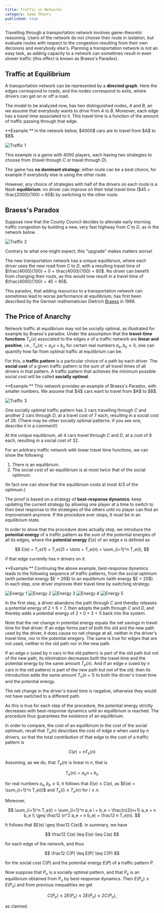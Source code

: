 ```yaml
---
title: Traffic in Networks
category: Game Theory
published: true
---
```


Travelling through a transportation network involves game-theoretic
reasoning.  Users of the network do not choose their route in
isolation, but evaluate routes with respect to the congestion
resulting from their own decisions and everybody else's.  Planning a
transportation network is not an easy task, as adding capacity to a
network can sometimes result in even slower traffic (this effect is
known as Braess's Paradox).

## Traffic at Equilibrium

A transportation network can be represented by a **directed graph**.
Here the edges correspond to roads, and the nodes correspond to exits,
where drivers can get on or off a road.

The model to be analyzed now, has two distinguished nodes, $A$ and $B$,
an we assume that everybody wants to drive from $A$ to $B$.
Moreover, each edge has a travel time associated to it.
This travel time is a function of the amount of traffic
passing through that edge.

<div class="example" markdown="1">
**Example.**  In the network below, $4000$ cars are to travel from $A$ to $B$.

![Traffic 1][traffic1]

This example is a game with $4000$ players, each having two strategies
to choose from (travel through $C$ or travel through $D$).

The game has **no dominant strategy**: either route can be a best choice,
for example if everybody else is using the other route.

However, any choice of strategies with half of the drivers on each
route is a Nash **equilibrium**: no driver can improve on their total
travel time ($45 + \frac{2000}{100} = 65$) by switching to the other
route.
</div>

## Braess's Paradox

Suppose now that the County Council decides to
alleviate early morning traffic congestion
by building a new, very fast highway from $C$ to $D$,
as in the network below.

![Traffic 2][traffic2]

Contrary to what one might expect, this "upgrade" makes matters worse!

The new transportation network has a unique equilibrium, where each
driver uses the new road from $C$ to $D$, with a resulting travel time
of $\frac{4000}{100} + 0 + \frac{4000}{100} = 80$.
No driver can benefit from changing their route, as this would
now result in a travel time of $\frac{4000}{100} + 45 = 85$.

This paradox, that adding resources to a transportation network
can sometimes lead to worse performance at equilibrium,
has first been described by the German mathematician
Dietrich [Braess][braess] in 1968.

## The Price of Anarchy

Network traffic at equilibrium may not be socially optimal,
as illustrated for example by Braess's paradox.
Under the assumption that the **travel-time functions**
$T_e(x)$ associated to the edges $e$ of a traffic network
are **linear and positive**, i.e., $T_e(x) = a_e x + b_e$
for certain real numbers $a_e, b_e \geq 0$,
one can quantify how far from optimal
traffic at equilibrium can be.

For this, a **traffic pattern** is a particular choice
of a path by each driver.  The **social cost** of a given traffic pattern
is the sum of all travel times of all drivers in that pattern.
A traffic pattern that achieves the minimum possible social
cost will be called **socially optimal**.

<div class="example" markdown="1">
**Example.** This network provides an example of Braess's Paradox, with smaller numbers.  We assume that $4$ cars want to travel from $A$ to $B$.

![Traffic 3][traffic3]

One socially optimal traffic pattern has $2$ cars travelling through
$C$ and another $2$ cars through $D$, at a travel cost of $7$ each,
resulting in a social cost of $28$.  (There may be other
socially optimal patterns: if you see one, describe it in a comment!)

At the unique equilibrium, all $4$ cars travel through $C$ and $D$,
at a cost of $8$ each, resulting in a social cost of $32$.
</div>

<div class="note" markdown="1">
For an arbitrary traffic network with linear travel time functions, we
can show the following:

1. There is an equilibrium.
2. The social cost of an equilibrium is at most _twice_ that of the social optimum.

(In fact one can show that the equilibrium costs at most $4/3$ of the
optimum.)
</div>

The proof is based on a strategy of **best-response dynamics**:
keep updating the current strategy by allowing one player at
a time to switch to their best response to the strategies of the others
until no player can find an improvement anymore.
If the procedure ever stops, it must be in an equilibrium state.

In order to show that the procedure does actually stop,
we introduce the **potential energy** of a traffic pattern
as the sum of the potential energies of all its edges,
where the **potential energy** $E(e)$ of an edge $e$ is defined
as

$$
E(e) = T_e(1) + T_e(2) + \dots + T_e(n) = \sum_{i=1}^n T_e(i),
$$

if that edge currently has $n$ drivers on it.

<div class="example" markdown="1">
**Example.** Continuing the above example, best-response dynamics
leads to the following sequence of traffic patterns, from the social
optimum (with potential energy $E = 26$) to an equilibrium
(with energy $E = 20$). In each step, one driver improves their
travel time by switching strategy.

![Energy 1][energy1]
![Energy 2][energy2]
![Energy 3][energy3]
![Energy 4][energy4]
![Energy 5][energy5]

In the first step, a driver abandons the path through $C$
and thereby releases a potential energy of $2 + 5 = 7$,
then  adopts the path through $C$ and $D$, and thereby
adds a potential energy of $2 + 0 + 3 =5$ back into the system.
</div>

Note that the net change in potential energy equals the net savings in
travel time for that driver: If an edge forms part of both the old and
the new path used by the driver, it does cause no net change at all,
neither in the driver's travel time, nor in the potential enegery.
The same is true for edges that are not used, neither in the old path
nor in the new path.

If an edge $e$ (used by $n$ cars in the old pattern) is
part of the old path but not of the new path, its elimination
decreases both the travel time and the potential energy by the same
amount $T_e(n)$.
And if an edge $e$ (used by $n$ cars in the old pattern)
is part of the new path but not of the old, then its introduction
adds the same amount $T_e(n+1)$ to both
the driver's travel time and the potential energy.

The net change in the driver's travel time is negative,
otherwise they would not have switched to a different path.

As this is true for each step of the procedure, the potential
energy strictly decreases with best-response dynamics
until an equilibrium is reached.  The procedure thus guarantees
the existence of an equilibrium.

In order to compare, the cost of an equilibrium to the cost of
the social optimum, recall that $T_e(n)$ describes the cost
of edge $e$ when used by $n$ drivers, so that the total
contribution of that edge to the cost of a traffic pattern
is

$$
C(e) = n T_e(n)
$$

Assuming, as we do, that $T_e(n)$ is linear in $n$, that is

$$
T_e(n) = a_e n + b_e
$$

for real numbers $a_e, b_e \geq 0$, it follows that
$E(e) \leq C(e)$, as $E(e) = \sum_{i=1}^n T_e(i)$ and $T_e(i) \leq T_e(n)$ for $i \leq n$.

Moreover,

$$
  \sum_{i=1}^n T_e(i)
 = \sum_{i=1}^n a_e i + b_e
 = \frac{n}2(n+1) a_e  + n b_e \\
 \geq \frac12 (n^2 a_e  + n b_e)
 = \frac12 n T_e(n).
$$

It follows that $E(e) \geq \frac12 C(e)$.  In summary, we have

$$
\frac12 C(e) \leq E(e) \leq C(e)
$$

for each edge of the network, and thus

$$
\frac12 C(P) \leq E(P) \leq C(P)
$$

for the social cost $C(P)$ and the potential energy $E(P)$
of a traffic pattern $P$.

Now suppose that $P_o$ is a socially optimal pattern, and
that $P_e$ is an equilibrium obtained from $P_o$ by
best-response dynamics.  Then $E(P_e) \leq E(P_o)$ and from previous inequalities we get

$$
C(P_e) \leq 2 E(P_e) \leq 2 E(P_o) \leq 2 C(P_o),
$$

as claimed.


[traffic1]:  /images/traffic1.png
[traffic2]:  /images/traffic2.png
[traffic3]:  /images/traffic3.png
[energy1]:  /images/energy1.png
[energy2]:  /images/energy2.png
[energy3]:  /images/energy3.png
[energy4]:  /images/energy4.png
[energy5]:  /images/energy5.png
[braess]: https://en.wikipedia.org/wiki/Braess%27_paradox
